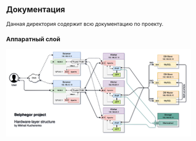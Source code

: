 ## Документация

Данная директория содержит всю документацию по проекту.

### Аппаратный слой

![Hardware-layer](Hardware-layer.png)
